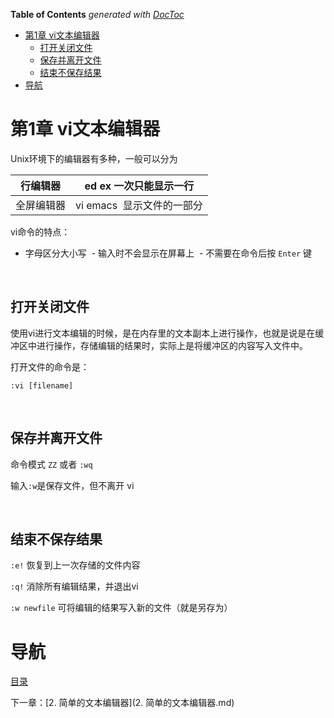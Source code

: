<!-- START doctoc generated TOC please keep comment here to allow auto update -->
<!-- DON'T EDIT THIS SECTION, INSTEAD RE-RUN doctoc TO UPDATE -->
**Table of Contents**  *generated with [DocToc](https://github.com/thlorenz/doctoc)*

- [第1章 vi文本编辑器](#%E7%AC%AC1%E7%AB%A0%C2%A0vi%E6%96%87%E6%9C%AC%E7%BC%96%E8%BE%91%E5%99%A8)
  - [打开关闭文件](#%E6%89%93%E5%BC%80%E5%85%B3%E9%97%AD%E6%96%87%E4%BB%B6)
  - [保存并离开文件](#%E4%BF%9D%E5%AD%98%E5%B9%B6%E7%A6%BB%E5%BC%80%E6%96%87%E4%BB%B6)
  - [结束不保存结果](#%E7%BB%93%E6%9D%9F%E4%B8%8D%E4%BF%9D%E5%AD%98%E7%BB%93%E6%9E%9C)
- [导航](#%E5%AF%BC%E8%88%AA)

<!-- END doctoc generated TOC please keep comment here to allow auto update -->

# 第1章 vi文本编辑器

Unix环境下的编辑器有多种，一般可以分为

| 行编辑器  | ed ex  一次只能显示一行     |
| ----- | ------------------- |
| 全屏编辑器 | vi emacs   显示文件的一部分 |

vi命令的特点：

- 字母区分大小写 
- 输入时不会显示在屏幕上 
- 不需要在命令后按 `Enter` 键 

 

## 打开关闭文件

使用vi进行文本编辑的时候，是在内存里的文本副本上进行操作，也就是说是在缓冲区中进行操作，存储编辑的结果时，实际上是将缓冲区的内容写入文件中。

打开文件的命令是：
```
:vi [filename] 
```
 

## 保存并离开文件

命令模式 `ZZ` 或者 `:wq`

输入`:w`是保存文件，但不离开 vi

 

## 结束不保存结果

`:e!` 恢复到上一次存储的文件内容

`:q!` 消除所有编辑结果，并退出vi

`:w newfile` 可将编辑的结果写入新的文件（就是另存为）

# 导航

[目录](README.md)

下一章：[2. 简单的文本编辑器](2. 简单的文本编辑器.md)